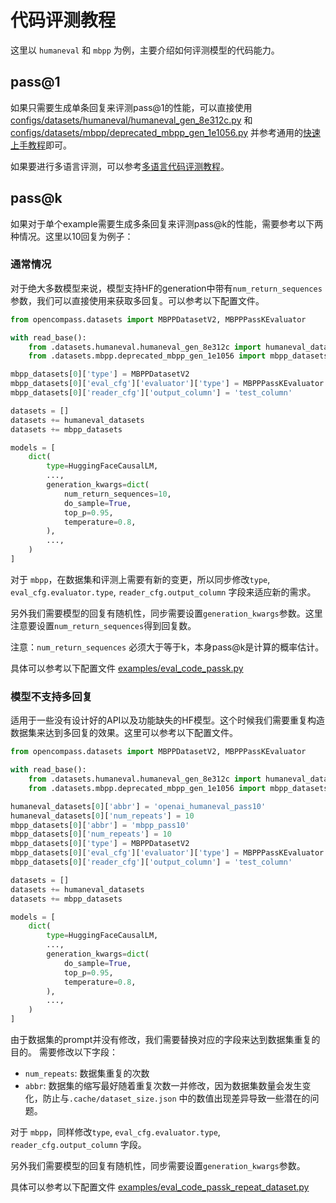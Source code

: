 # 代码评测教程

这里以 `humaneval` 和 `mbpp` 为例，主要介绍如何评测模型的代码能力。

## pass@1

如果只需要生成单条回复来评测pass@1的性能，可以直接使用[configs/datasets/humaneval/humaneval_gen_8e312c.py](https://github.com/open-compass/opencompass/blob/main/configs/datasets/humaneval/humaneval_gen_8e312c.py) 和 [configs/datasets/mbpp/deprecated_mbpp_gen_1e1056.py](https://github.com/open-compass/opencompass/blob/main/configs/datasets/mbpp/deprecated_mbpp_gen_1e1056.py) 并参考通用的[快速上手教程](../get_started/quick_start.md)即可。

如果要进行多语言评测，可以参考[多语言代码评测教程](./code_eval_service.md)。

## pass@k

如果对于单个example需要生成多条回复来评测pass@k的性能，需要参考以下两种情况。这里以10回复为例子：

### 通常情况

对于绝大多数模型来说，模型支持HF的generation中带有`num_return_sequences` 参数，我们可以直接使用来获取多回复。可以参考以下配置文件。

```python
from opencompass.datasets import MBPPDatasetV2, MBPPPassKEvaluator

with read_base():
    from .datasets.humaneval.humaneval_gen_8e312c import humaneval_datasets
    from .datasets.mbpp.deprecated_mbpp_gen_1e1056 import mbpp_datasets

mbpp_datasets[0]['type'] = MBPPDatasetV2
mbpp_datasets[0]['eval_cfg']['evaluator']['type'] = MBPPPassKEvaluator
mbpp_datasets[0]['reader_cfg']['output_column'] = 'test_column'

datasets = []
datasets += humaneval_datasets
datasets += mbpp_datasets

models = [
    dict(
        type=HuggingFaceCausalLM,
        ...,
        generation_kwargs=dict(
            num_return_sequences=10,
            do_sample=True,
            top_p=0.95,
            temperature=0.8,
        ),
        ...,
    )
]
```

对于 `mbpp`，在数据集和评测上需要有新的变更，所以同步修改`type`, `eval_cfg.evaluator.type`, `reader_cfg.output_column` 字段来适应新的需求。

另外我们需要模型的回复有随机性，同步需要设置`generation_kwargs`参数。这里注意要设置`num_return_sequences`得到回复数。

注意：`num_return_sequences` 必须大于等于k，本身pass@k是计算的概率估计。

具体可以参考以下配置文件
[examples/eval_code_passk.py](https://github.com/open-compass/opencompass/blob/main/examples/eval_code_passk.py)

### 模型不支持多回复

适用于一些没有设计好的API以及功能缺失的HF模型。这个时候我们需要重复构造数据集来达到多回复的效果。这里可以参考以下配置文件。

```python
from opencompass.datasets import MBPPDatasetV2, MBPPPassKEvaluator

with read_base():
    from .datasets.humaneval.humaneval_gen_8e312c import humaneval_datasets
    from .datasets.mbpp.deprecated_mbpp_gen_1e1056 import mbpp_datasets

humaneval_datasets[0]['abbr'] = 'openai_humaneval_pass10'
humaneval_datasets[0]['num_repeats'] = 10
mbpp_datasets[0]['abbr'] = 'mbpp_pass10'
mbpp_datasets[0]['num_repeats'] = 10
mbpp_datasets[0]['type'] = MBPPDatasetV2
mbpp_datasets[0]['eval_cfg']['evaluator']['type'] = MBPPPassKEvaluator
mbpp_datasets[0]['reader_cfg']['output_column'] = 'test_column'

datasets = []
datasets += humaneval_datasets
datasets += mbpp_datasets

models = [
    dict(
        type=HuggingFaceCausalLM,
        ...,
        generation_kwargs=dict(
            do_sample=True,
            top_p=0.95,
            temperature=0.8,
        ),
        ...,
    )
]
```

由于数据集的prompt并没有修改，我们需要替换对应的字段来达到数据集重复的目的。
需要修改以下字段：

- `num_repeats`: 数据集重复的次数
- `abbr`: 数据集的缩写最好随着重复次数一并修改，因为数据集数量会发生变化，防止与`.cache/dataset_size.json` 中的数值出现差异导致一些潜在的问题。

对于 `mbpp`，同样修改`type`, `eval_cfg.evaluator.type`, `reader_cfg.output_column` 字段。

另外我们需要模型的回复有随机性，同步需要设置`generation_kwargs`参数。

具体可以参考以下配置文件
[examples/eval_code_passk_repeat_dataset.py](https://github.com/open-compass/opencompass/blob/main/examples/eval_code_passk_repeat_dataset.py)
